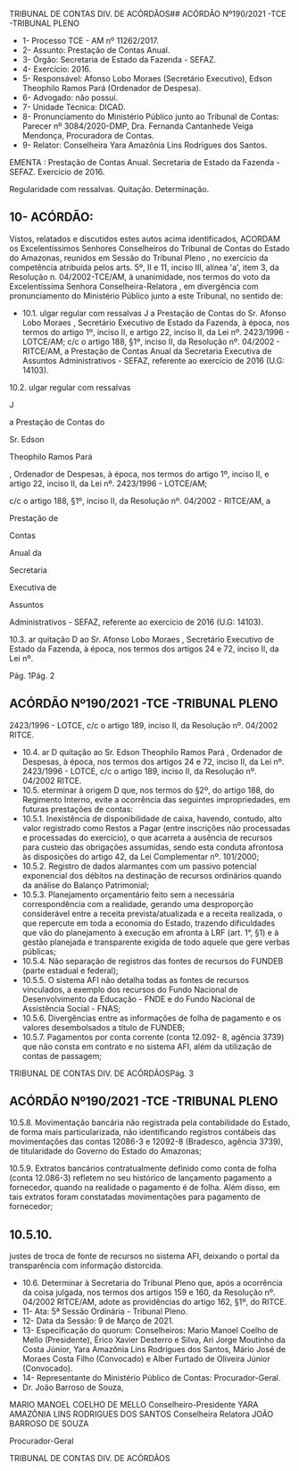 TRIBUNAL DE CONTAS DIV. DE ACÓRDÃOS## ACÓRDÃO Nº190/2021 -TCE -TRIBUNAL PLENO

- 1- Processo TCE - AM nº 11262/2017.
- 2- Assunto: Prestação de Contas Anual.
- 3- Órgão: Secretaria de Estado da Fazenda - SEFAZ.
- 4- Exercício: 2016.
- 5- Responsável: Afonso  Lobo  Moraes  (Secretário  Executivo),  Edson  Theophilo  Ramos Pará (Ordenador de Despesa).
- 6- Advogado: não possui.
- 7- Unidade Técnica: DICAD.
- 8- Pronunciamento  do  Ministério  Público  junto  ao  Tribunal  de  Contas: Parecer  nº 3084/2020-DMP, Dra. Fernanda Cantanhede Veiga Mendonça, Procuradora de Contas.
- 9- Relator: Conselheira Yara Amazônia Lins Rodrigues dos Santos.

EMENTA : Prestação de Contas Anual. Secretaria de Estado da Fazenda - SEFAZ. Exercício de 2016.

Regularidade com ressalvas. Quitação. Determinação.

## 10-  ACÓRDÃO:

Vistos, relatados e discutidos estes autos acima identificados, ACORDAM os Excelentíssimos Senhores Conselheiros do Tribunal de Contas do Estado do Amazonas, reunidos em Sessão do Tribunal Pleno , no exercício da competência atribuída pelos arts. 5º, II e 11, inciso III, alínea 'a', item 3, da Resolução n. 04/2002-TCE/AM, à unanimidade, nos termos do voto da Excelentíssima Senhora Conselheira-Relatora , em divergência com pronunciamento do Ministério Público junto a este Tribunal, no sentido de:

- 10.1.  ulgar regular com ressalvas J a Prestação de Contas do Sr. Afonso Lobo Moraes , Secretário Executivo de Estado da Fazenda, à época, nos termos do artigo 1º, inciso II, e artigo 22, inciso II, da Lei nº. 2423/1996 - LOTCE/AM; c/c  o  artigo  188,  §1º,  inciso  II,  da  Resolução  nº.  04/2002  -  RITCE/AM,  a Prestação de Contas Anual da Secretaria Executiva de Assuntos Administrativos - SEFAZ, referente ao exercício de 2016 (U.G: 14103).

10.2. ulgar  regular  com  ressalvas

J

a  Prestação  de  Contas  do

Sr. Edson

Theophilo Ramos Pará

, Ordenador de Despesas, à época, nos termos do artigo 1º, inciso II, e artigo 22, inciso II, da Lei nº. 2423/1996 - LOTCE/AM;

c/c  o  artigo  188,  §1º,  inciso  II,  da  Resolução  nº.  04/2002  -  RITCE/AM,  a

Prestação de

Contas

Anual da

Secretaria

Executiva de

Assuntos

Administrativos - SEFAZ, referente ao exercício de 2016 (U.G: 14103).

10.3.  ar quitação D ao Sr. Afonso Lobo Moraes , Secretário Executivo de Estado da Fazenda, à época, nos termos dos artigos 24 e 72, inciso II, da Lei nº.

Pág. 1Pág. 2

## ACÓRDÃO Nº190/2021 -TCE -TRIBUNAL PLENO

2423/1996 - LOTCE, c/c o artigo 189, inciso II, da Resolução nº. 04/2002 RITCE.

- 10.4.  ar D quitação ao Sr. Edson Theophilo  Ramos  Pará , Ordenador de Despesas, à época, nos termos dos artigos 24 e 72, inciso II,  da  Lei nº. 2423/1996 - LOTCE, c/c o artigo 189, inciso II, da Resolução nº. 04/2002 RITCE.
- 10.5.  eterminar à origem D que, nos termos do §2º, do artigo 188, do Regimento Interno,  evite a  ocorrência  das  seguintes  impropriedades,  em  futuras prestações de contas:
- 10.5.1. Inexistência de disponibilidade de caixa, havendo, contudo, alto  valor  registrado  como  Restos  a  Pagar  (entre  inscrições não processadas e processadas do exercício), o que acarreta a ausência de recursos para custeio das obrigações assumidas, sendo esta conduta afrontosa às disposições do artigo 42, da Lei Complementar nº. 101/2000;
- 10.5.2. Registro  de  dados  alarmantes  com  um  passivo  potencial exponencial dos débitos na destinação de recursos ordinários quando da análise do Balanço Patrimonial;
- 10.5.3. Planejamento orçamentário feito sem a necessária correspondência com a realidade, gerando uma desproporção considerável  entre  a  receita  prevista/atualizada  e  a  receita realizada,  o  que  repercute  em  toda  a  economia  do  Estado, trazendo dificuldades que vão do planejamento à execução em afronta à LRF (art. 1°, §1) e à gestão planejada e transparente exigida de todo aquele que gere verbas públicas;
- 10.5.4. Não  separação  de  registros  das  fontes  de  recursos  do FUNDEB (parte estadual e federal);
- 10.5.5. O  sistema  AFI  não  detalha  todas  as  fontes  de  recursos vinculados,  a  exemplo  dos  recursos  do  Fundo  Nacional  de Desenvolvimento da Educação - FNDE e do Fundo Nacional de Assistência Social - FNAS;
- 10.5.6. Divergências entre as informações de folha de pagamento e os valores desembolsados a título de FUNDEB;
- 10.5.7. Pagamentos por conta corrente (conta 12.092- 8,  agência 3739) que não consta em contrato e no sistema AFI, além da utilização de contas de passagem;

TRIBUNAL DE CONTAS DIV. DE ACÓRDÃOSPág. 3

## ACÓRDÃO Nº190/2021 -TCE -TRIBUNAL PLENO

10.5.8. Movimentação bancária não registrada pela contabilidade do Estado,  de  forma  mais  particularizada, não  identificando registros contábeis das movimentações das contas 12086-3 e 12092-8 (Bradesco, agência 3739), de titularidade do Governo do Estado do Amazonas;

10.5.9. Extratos bancários contratualmente definido como conta de folha (conta 12.086-3) refletem no seu histórico de lançamento pagamento a fornecedor, quando na realidade o pagamento é de  folha.  Além  disso,  em  tais  extratos  foram  constatadas movimentações para pagamento de fornecedor;

## 10.5.10.

justes de troca de fonte de recursos no sistema AFI, deixando o portal da transparência com informação distorcida.

- 10.6.  Determinar à Secretaria do Tribunal Pleno que, após a ocorrência da coisa julgada,  nos  termos  dos  artigos  159  e  160,  da  Resolução  nº.  04/2002  RITCE/AM, adote as providências do artigo 162, §1º, do RITCE.
- 11-  Ata: 5ª Sessão Ordinária - Tribunal Pleno.
- 12-  Data da Sessão: 9 de Março de 2021.
- 13-  Especificação do quorum: Conselheiros: Mario Manoel Coelho de Mello (Presidente), Érico Xavier Desterro e Silva, Ari Jorge Moutinho da Costa Júnior, Yara Amazônia Lins Rodrigues dos Santos, Mário José de Moraes Costa Filho (Convocado) e Alber Furtado de Oliveira Júnior (Convocado).
- 14- Representante do Ministério Público de Contas: Procurador-Geral.
- Dr. João Barroso de Souza,

MARIO MANOEL COELHO DE MELLO Conselheiro-Presidente YARA AMAZÔNIA LINS RODRIGUES DOS SANTOS Conselheira Relatora JOÃO BARROSO DE SOUZA

Procurador-Geral

TRIBUNAL DE CONTAS DIV. DE ACÓRDÃOS